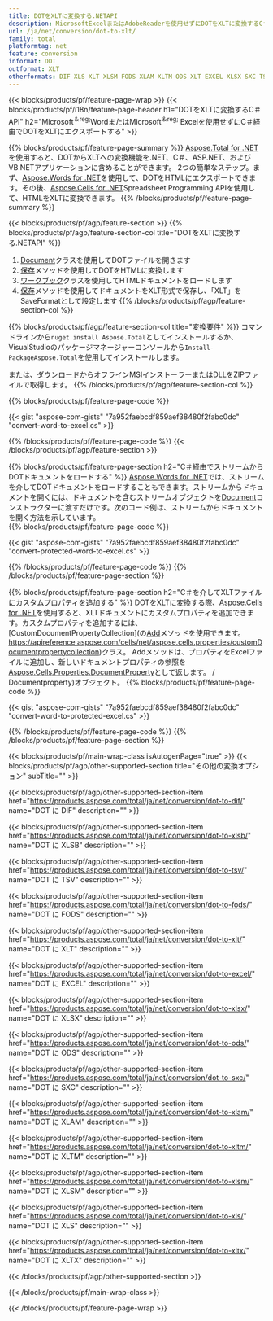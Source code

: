 ```yaml
---
title: DOTをXLTに変換する.NETAPI
description: MicrosoftExcelまたはAdobeReaderを使用せずにDOTをXLTに変換するC＃API
url: /ja/net/conversion/dot-to-xlt/
family: total
platformtag: net
feature: conversion
informat: DOT
outformat: XLT
otherformats: DIF XLS XLT XLSM FODS XLAM XLTM ODS XLT EXCEL XLSX SXC TSV XLSB
---
```

{{< blocks/products/pf/feature-page-wrap >}}
{{< blocks/products/pf/i18n/feature-page-header h1="DOTをXLTに変換するC＃API" h2="Microsoft<sup>＆reg;</sup>WordまたはMicrosoft<sup>＆reg;</sup> Excelを使用せずにC＃経由でDOTをXLTにエクスポートする" >}}

{{% blocks/products/pf/feature-page-summary %}}
[Aspose.Total for .NET](https://products.aspose.com/total/net/)を使用すると、DOTからXLTへの変換機能を.NET、C＃、ASP.NET、およびVB.NETアプリケーションに含めることができます。 2つの簡単なステップ。まず、[Aspose.Words for .NET](https://products.aspose.com/words/net/)を使用して、DOTをHTMLにエクスポートできます。その後、[Aspose.Cells for .NET](https://products.aspose.com/cells/net/)Spreadsheet Programming APIを使用して、HTMLをXLTに変換できます。
{{% /blocks/products/pf/feature-page-summary  %}}

{{< blocks/products/pf/agp/feature-section >}}
{{% blocks/products/pf/agp/feature-section-col title="DOTをXLTに変換する.NETAPI" %}}
1. [Document](https://apireference.aspose.com/words/net/aspose.words/Document)クラスを使用してDOTファイルを開きます
2. [保存](https://apireference.aspose.com/words/net/aspose.words.Document/save/methods/4)メソッドを使用してDOTをHTMLに変換します
3. [ワークブック](https://apireference.aspose.com/cells/net/aspose.cells/workbook)クラスを使用してHTMLドキュメントをロードします
4. [保存](https://apireference.aspose.com/cells/net/aspose.cells.workbook/save/methods/4)メソッドを使用してドキュメントをXLT形式で保存し、「XLT」をSaveFormatとして設定します
{{% /blocks/products/pf/agp/feature-section-col %}}

{{% blocks/products/pf/agp/feature-section-col title="変換要件" %}}
コマンドラインから```nuget install Aspose.Total```としてインストールするか、VisualStudioのパッケージマネージャーコンソールから```Install-PackageAspose.Total```を使用してインストールします。

または、[ダウンロード](https://downloads.aspose.com/total/net)からオフラインMSIインストーラーまたはDLLをZIPファイルで取得します。
{{% /blocks/products/pf/agp/feature-section-col %}}

{{% blocks/products/pf/feature-page-code %}}

{{< gist "aspose-com-gists" "7a952faebcdf859aef38480f2fabc0dc" "convert-word-to-excel.cs" >}}


{{% /blocks/products/pf/feature-page-code %}}
{{< /blocks/products/pf/agp/feature-section >}}

{{% blocks/products/pf/feature-page-section  h2="C＃経由でストリームからDOTドキュメントをロードする" %}}
[Aspose.Words for .NET](https://products.aspose.com/words/net/)では、ストリームを介してDOTドキュメントをロードすることもできます。ストリームからドキュメントを開くには、ドキュメントを含むストリームオブジェクトを[Document](https://apireference.aspose.com/words/net/aspose.words/Document)コンストラクターに渡すだけです。次のコード例は、ストリームからドキュメントを開く方法を示しています。  
{{% blocks/products/pf/feature-page-code %}}

{{< gist "aspose-com-gists" "7a952faebcdf859aef38480f2fabc0dc" "convert-protected-word-to-excel.cs" >}}

{{% /blocks/products/pf/feature-page-code  %}}
{{% /blocks/products/pf/feature-page-section %}}

{{% blocks/products/pf/feature-page-section  h2="C＃を介してXLTファイルにカスタムプロパティを追加する" %}}
DOTをXLTに変換する際、[Aspose.Cells for .NET](https://products.aspose.com/cells/net/)を使用すると、XLTドキュメントにカスタムプロパティを追加できます。カスタムプロパティを追加するには、[CustomDocumentPropertyCollection](の[Add](https://apireference.aspose.com/cells/net/aspose.cells.properties/customDocumentpropertycollection/methods/add/index)メソッドを使用できます。 https://apireference.aspose.com/cells/net/aspose.cells.properties/customDocumentpropertycollection)クラス。 Addメソッドは、プロパティをExcelファイルに追加し、新しいドキュメントプロパティの参照を[Aspose.Cells.Properties.DocumentProperty](https://apireference.aspose.com/cells/net/aspose.cells.properties)として返します。 / Documentproperty)オブジェクト。 
{{% blocks/products/pf/feature-page-code %}}

{{< gist "aspose-com-gists" "7a952faebcdf859aef38480f2fabc0dc" "convert-word-to-protected-excel.cs" >}}

{{% /blocks/products/pf/feature-page-code  %}}
{{% /blocks/products/pf/feature-page-section %}}

{{< blocks/products/pf/main-wrap-class isAutogenPage="true" >}}
{{< blocks/products/pf/agp/other-supported-section title="その他の変換オプション" subTitle="" >}}

{{< blocks/products/pf/agp/other-supported-section-item href="https://products.aspose.com/total/ja/net/conversion/dot-to-dif/" name="DOT に DIF" description="" >}}

{{< blocks/products/pf/agp/other-supported-section-item href="https://products.aspose.com/total/ja/net/conversion/dot-to-xlsb/" name="DOT に XLSB" description="" >}}

{{< blocks/products/pf/agp/other-supported-section-item href="https://products.aspose.com/total/ja/net/conversion/dot-to-tsv/" name="DOT に TSV" description="" >}}

{{< blocks/products/pf/agp/other-supported-section-item href="https://products.aspose.com/total/ja/net/conversion/dot-to-fods/" name="DOT に FODS" description="" >}}

{{< blocks/products/pf/agp/other-supported-section-item href="https://products.aspose.com/total/ja/net/conversion/dot-to-xlt/" name="DOT に XLT" description="" >}}

{{< blocks/products/pf/agp/other-supported-section-item href="https://products.aspose.com/total/ja/net/conversion/dot-to-excel/" name="DOT に EXCEL" description="" >}}

{{< blocks/products/pf/agp/other-supported-section-item href="https://products.aspose.com/total/ja/net/conversion/dot-to-xlsx/" name="DOT に XLSX" description="" >}}

{{< blocks/products/pf/agp/other-supported-section-item href="https://products.aspose.com/total/ja/net/conversion/dot-to-ods/" name="DOT に ODS" description="" >}}

{{< blocks/products/pf/agp/other-supported-section-item href="https://products.aspose.com/total/ja/net/conversion/dot-to-sxc/" name="DOT に SXC" description="" >}}

{{< blocks/products/pf/agp/other-supported-section-item href="https://products.aspose.com/total/ja/net/conversion/dot-to-xlam/" name="DOT に XLAM" description="" >}}

{{< blocks/products/pf/agp/other-supported-section-item href="https://products.aspose.com/total/ja/net/conversion/dot-to-xltm/" name="DOT に XLTM" description="" >}}

{{< blocks/products/pf/agp/other-supported-section-item href="https://products.aspose.com/total/ja/net/conversion/dot-to-xlsm/" name="DOT に XLSM" description="" >}}

{{< blocks/products/pf/agp/other-supported-section-item href="https://products.aspose.com/total/ja/net/conversion/dot-to-xls/" name="DOT に XLS" description="" >}}

{{< blocks/products/pf/agp/other-supported-section-item href="https://products.aspose.com/total/ja/net/conversion/dot-to-xltx/" name="DOT に XLTX" description="" >}}



{{< /blocks/products/pf/agp/other-supported-section >}}

{{< /blocks/products/pf/main-wrap-class >}}

{{< /blocks/products/pf/feature-page-wrap >}}